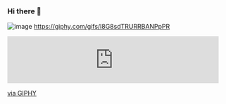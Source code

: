 ### Hi there 👋
![image](https://user-images.githubusercontent.com/62762784/129987590-5bdefb24-1071-4909-915f-f51d1f007dfd.png)
https://giphy.com/gifs/l8G8sdTRURRBANPpPR
<iframe src="https://giphy.com/embed/l8G8sdTRURRBANPpPR" width="480" height="107" frameBorder="0" class="giphy-embed" allowFullScreen></iframe><p><a href="https://giphy.com/gifs/l8G8sdTRURRBANPpPR">via GIPHY</a></p>
<!--
**MuriloPerez10/MuriloPerez10** is a ✨ _special_ ✨ repository because its `README.md` (this file) appears on your GitHub profile.

Here are some ideas to get you started:

- 🔭 I’m currently working on ...
- 🌱 I’m currently learning ...
- 👯 I’m looking to collaborate on ...
- 🤔 I’m looking for help with ...
- 💬 Ask me about ...
- 📫 How to reach me: ...
- 😄 Pronouns: ...
- ⚡ Fun fact: ...
-->
